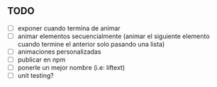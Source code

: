 #

## TODO

- [ ] exponer cuando termina de animar
- [ ] animar elementos secuencialmente (animar el siguiente elemento cuando termine el anterior solo pasando una lista)
- [ ] animaciones personalizadas
- [ ] publicar en npm
- [ ] ponerle un mejor nombre (i.e: liftext)
- [ ] unit testing?
